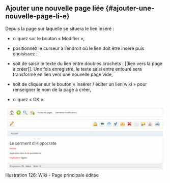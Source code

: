 ## Ajouter une nouvelle page liée {#ajouter-une-nouvelle-page-li-e}

Depuis la page sur laquelle se situera le lien inséré :

*   cliquez sur le bouton « Modifier »,

*   positionnez le curseur à l’endroit où le lien doit être inséré puis choisissez :

*   soit de saisir le texte du lien entre doubles crochets : [[lien vers la page à créer]]. Une fois enregistré, le texte saisi entre entouré sera transformé en lien vers une nouvelle page vide,

*   soit de cliquer sur le bouton « Insérer / éditer un lien wiki » pour renseigner le nom de la page à créer,

*   cliquez « OK ».

![](../assets/image189.png)Illustration 126: Wiki - Page principale éditée